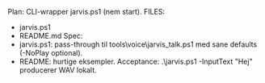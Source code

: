 Plan: CLI-wrapper jarvis.ps1 (nem start).
FILES:
- jarvis.ps1
- README.md
Spec:
- jarvis.ps1: pass-through til tools\voice\jarvis_talk.ps1 med sane defaults (-NoPlay optional).
- README: hurtige eksempler.
Acceptance: .\jarvis.ps1 -InputText "Hej" producerer WAV lokalt.
